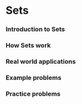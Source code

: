 # Sets

### Introduction to Sets

### How Sets work

### Real world applications

### Example problems

### Practice problems